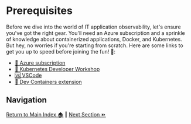 # Prerequisites

Before we dive into the world of IT application observability, let's ensure you've got the right gear. You'll need an Azure subscription and a sprinkle of knowledge about containerized applications, Docker, and Kubernetes. But hey, no worries if you're starting from scratch. Here are some links to get you up to speed before joining the fun! 🚀:

- [📝 Azure subscription](https://azure.microsoft.com/en-gb/free/search/?ef_id=_k_CjwKCAjw4P6oBhBsEiwAKYVkq9uGw65S-zFyxzWjEH6VfkppCH5WiSoOjyxnTA56EcMT_1DuNa-0NRoCBvEQAvD_BwE_k_&OCID=AIDcmmtg9dwtad_SEM__k_CjwKCAjw4P6oBhBsEiwAKYVkq9uGw65S-zFyxzWjEH6VfkppCH5WiSoOjyxnTA56EcMT_1DuNa-0NRoCBvEQAvD_BwE_k_&gclid=CjwKCAjw4P6oBhBsEiwAKYVkq9uGw65S-zFyxzWjEH6VfkppCH5WiSoOjyxnTA56EcMT_1DuNa-0NRoCBvEQAvD_BwE)
- [🛟 Kubernetes Developer Workshop](https://kube-workshop.benco.io/)
- [🆚 VSCode](https://code.visualstudio.com/download)
- [🐳 Dev Containers extension](https://marketplace.visualstudio.com/items?itemName=ms-vscode-remote.remote-containers)

## Navigation

[Return to Main Index 🏠](../readme.md) ‖
[Next Section ⏩️](../01-provision-infrastructure/README.md)

